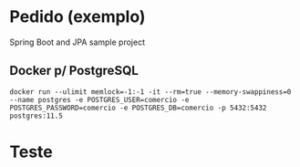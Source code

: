 # Pedido (exemplo)

Spring Boot and JPA sample project 

## Docker p/ PostgreSQL
```ssh
docker run --ulimit memlock=-1:-1 -it --rm=true --memory-swappiness=0 --name postgres -e POSTGRES_USER=comercio -e POSTGRES_PASSWORD=comercio -e POSTGRES_DB=comercio -p 5432:5432 postgres:11.5
```

# Teste
